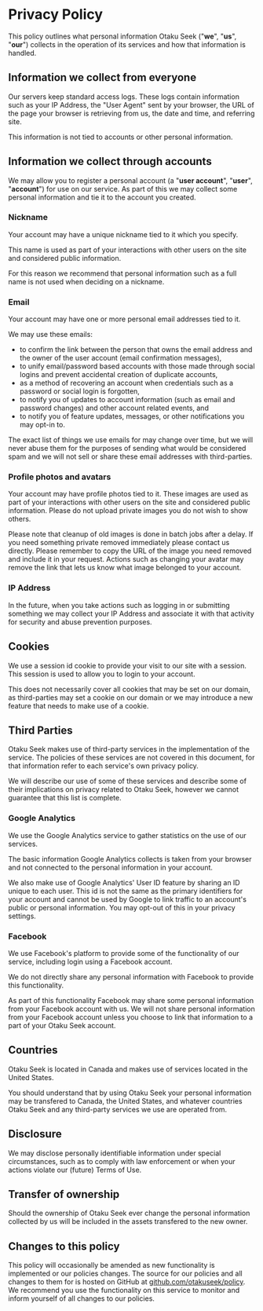 Privacy Policy
==============

This policy outlines what personal information Otaku Seek ("<b>we</b>", "<b>us</b>", "<b>our</b>") collects in the operation of its services and how that information is handled.

## Information we collect from everyone

Our servers keep standard access logs. These logs contain information such as your IP Address, the "User Agent" sent by your browser, the URL of the page your browser is retrieving from us, the date and time, and referring site.

This information is not tied to accounts or other personal information.

## Information we collect through accounts

We may allow you to register a personal account (a "<b>user account</b>", "<b>user</b>", "<b>account</b>") for use on our service. As part of this we may collect some personal information and tie it to the account you created.

### Nickname

Your account may have a unique nickname tied to it which you specify.

This name is used as part of your interactions with other users on the site and considered public information.

For this reason we recommend that personal information such as a full name is not used when deciding on a nickname.

### Email

Your account may have one or more personal email addresses tied to it.

We may use these emails:

  * to confirm the link between the person that owns the email address and the owner of the user account (email confirmation messages),
  * to unify email/password based accounts with those made through social logins and prevent accidental creation of duplicate accounts,
  * as a method of recovering an account when credentials such as a password or social login is forgotten,
  * to notify you of updates to account information (such as email and password changes) and other account related events, and
  * to notify you of feature updates, messages, or other notifications you may opt-in to.

The exact list of things we use emails for may change over time, but we will never abuse them for the purposes of sending what would be considered spam and we will not sell or share these email addresses with third-parties.

### Profile photos and avatars

Your account may have profile photos tied to it. These images are used as part of your interactions with other users on the site and considered public information. Please do not upload private images you do not wish to show others.

Please note that cleanup of old images is done in batch jobs after a delay. If you need something private removed immediately please contact us directly. Please remember to copy the URL of the image you need removed and include it in your request. Actions such as changing your avatar may remove the link that lets us know what image belonged to your account.

### IP Address

In the future, when you take actions such as logging in or submitting something we may collect your IP Address and associate it with that activity for security and abuse prevention purposes.

## Cookies

We use a session id cookie to provide your visit to our site with a session. This session is used to allow you to login to your account.

This does not necessarily cover all cookies that may be set on our domain, as third-parties may set a cookie on our domain or we may introduce a new feature that needs to make use of a cookie.

## Third Parties

Otaku Seek makes use of third-party services in the implementation of the service. The policies of these services are not covered in this document, for that information refer to each service's own privacy policy.

We will describe our use of some of these services and describe some of their implications on privacy related to Otaku Seek, however we cannot guarantee that this list is complete.

### Google Analytics

We use the Google Analytics service to gather statistics on the use of our services.

The basic information Google Analytics collects is taken from your browser and not connected to the personal information in your account.

We also make use of Google Analytics' User ID feature by sharing an ID unique to each user. This id is not the same as the primary identifiers for your account and cannot be used by Google to link traffic to an account's public or personal information. You may opt-out of this in your privacy settings.

### Facebook

We use Facebook's platform to provide some of the functionality of our service, including login using a Facebook account.

We do not directly share any personal information with Facebook to provide this functionality.

As part of this functionality Facebook may share some personal information from your Facebook account with us. We will not share personal information from your Facebook account unless you choose to link that information to a part of your Otaku Seek account.

## Countries

Otaku Seek is located in Canada and makes use of services located in the United States.

You should understand that by using Otaku Seek your personal information may be transfered to Canada, the United States, and whatever countries Otaku Seek and any third-party services we use are operated from.

## Disclosure

We may disclose personally identifiable information under special circumstances, such as to comply with law enforcement or when your actions violate our (future) Terms of Use.

## Transfer of ownership

Should the ownership of Otaku Seek ever change the personal information collected by us will be included in the assets transfered to the new owner.

## Changes to this policy

This policy will occasionally be amended as new functionality is implemented or our policies changes. The source for our policies and all changes to them for is hosted on GitHub at [github.com/otakuseek/policy](https://github.com/otakuseek/policy). We recommend you use the functionality on this service to monitor and inform yourself of all changes to our policies.
